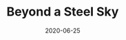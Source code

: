 ---
layout: album
date: 2020-06-25
title: Beyond a Steel Sky
developer: Revolution Software
card-image: 0
card-offset: 0
banner-image: 0
banner-offset: 0
---